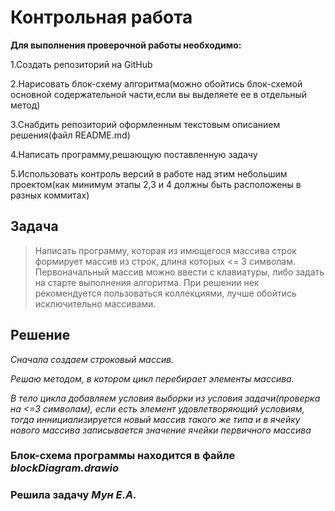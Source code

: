 # Контрольная работа

**Для выполнения проверочной работы необходимо:**

1.Создать репозиторий на GitHub

2.Нарисовать блок-схему алгоритма(можно обойтись блок-схемой основной содержательной части,если вы выделяете ее в отдельный метод)

3.Снабдить репозиторий оформленным текстовым описанием решения(файл README.md)

4.Написать программу,решающую поставленную задачу

5.Использовать контроль версий в работе над этим небольшим проектом(как минимум этапы 2,3 и 4 должны быть расположены в разных коммитах)

## Задача 
> Написать программу, которая из имющегося массива строк формирует массив из строк, длина которых <= 3 символам. Первоначальный массив можно ввести с клавиатуры, либо задать на старте выполнения алгоритма. При решении нек рекомендуется пользоваться коллекциями, лучше обойтись исключительно массивами.

## Решение

*Сначала создаем строковый массив.*

*Решаю методом, в котором цикл перебирает элементы массива.*

*В тело цикла добавляем условия выборки из условия задачи(проверка на <=3 символам), если есть элемент удовлетворяющий условиям, тогда иннициализируется новый массив такого же типа и в ячейку нового массива записывается значение ячейки первичного массива*

### Блок-схема программы находится в файле *blockDiagram.drawio*

### Решила задачу *Мун Е.А.*